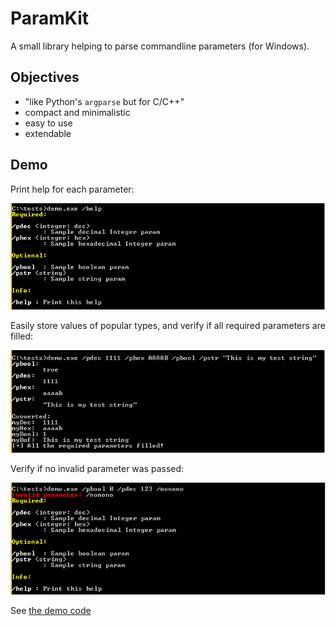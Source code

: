# ParamKit
A small library helping to parse commandline parameters (for Windows).

Objectives
-
+ "like Python's `argparse` but for C/C++"
+ compact and minimalistic
+ easy to use
+ extendable


Demo
-
Print help for each parameter:

<img src="./img/demo_help.png" alt="demo: print help" >

Easily store values of popular types, and verify if all required parameters are filled:

<img src="./img/demo_print.png" alt="demo: print filled params" >

Verify if no invalid parameter was passed:

<img src="./img/demo_invalid_param.png" alt="demo: print invalid param" >

See [the demo code](https://github.com/hasherezade/paramkit/tree/master/demo)
